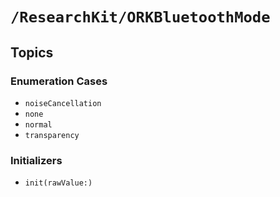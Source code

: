 # ``/ResearchKit/ORKBluetoothMode``

<!-- The content below this line is auto-generated and is redundant. You should either incorporate it into your content above this line or delete it. -->

## Topics

### Enumeration Cases

- ``noiseCancellation``
- ``none``
- ``normal``
- ``transparency``

### Initializers

- ``init(rawValue:)``